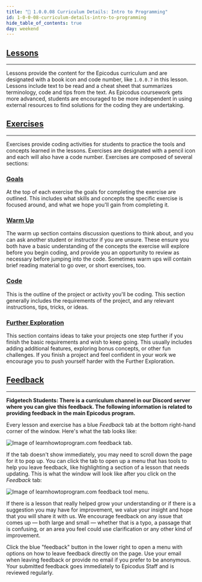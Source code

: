 ```yaml
---
title: "📓 1.0.0.08 Curriculum Details: Intro to Programming"
id: 1-0-0-08-curriculum-details-intro-to-programming
hide_table_of_contents: true
day: weekend
---
```


## [<span class="glyphicon glyphicon-book"></span> Lessons](#lessons)

---

Lessons provide the content for the Epicodus curriculum and are designated with a book icon and code number, like `1.0.0.7` in this lesson.  Lessons include text to be read and a cheat sheet that summarizes terminology, code and tips from the text. As Epicodus coursework gets more advanced, students are encouraged to be more independent in using external resources to find solutions for the coding they are undertaking.  

## [<span class="glyphicon glyphicon-pencil"></span> Exercises](#exercises)

---

Exercises provide coding activities for students to practice the tools and concepts learned in the lessons.  Exercises are designated with a pencil icon and each will also have a code number.  Exercises are composed of several sections: 

### [Goals](#goals)

At the top of each exercise the goals for completing the exercise are outlined. This includes what skills and concepts the specific exercise is focused around, and what we hope you'll gain from completing it.

### [Warm Up](#warm-up)

The warm up section contains discussion questions to think about, and you can ask another student or instructor if you are unsure. These ensure you both have a basic understanding of the concepts the exercise will explore before you begin coding, and provide you an opportunity to review as necessary before jumping into the code. Sometimes warm ups will contain brief reading material to go over, or short exercises, too.

### [Code](#code)

This is the outline of the project or activity you'll be coding. This section generally includes the requirements of the project, and any relevant instructions, tips, tricks, or ideas. 

### [Further Exploration](#further-exploration)

This section contains ideas to take your projects one step further if you finish the basic requirements and wish to keep going. This usually includes adding additional features, exploring bonus concepts, or other fun challenges.  If you finish a project and feel confident in your work we encourage you to push yourself harder with the Further Exploration.

## [Feedback](#feedback)

---

**Fidgetech Students: There is a curriculum channel in our Discord server where you can give this feedback. The following information is related to providing feedback in the main Epicodus program.**

Every lesson and exercise has a blue _Feedback_ tab at the bottom right-hand corner of the window. Here's what the tab looks like:

![Image of learnhowtoprogram.com feedback tab.](https://learnhowtoprogram.s3.us-west-2.amazonaws.com/usersnap-LHTP-feedback/LHTP-feedback-tool-button.png)

If the tab doesn't show immediately, you may need to scroll down the page for it to pop up. You can click the tab to open up a menu that has tools to help you leave feedback, like highlighting a section of a lesson that needs updating. This is what the window will look like after you click on the _Feedback_ tab:

![Image of learnhowtoprogram.com feedback tool menu.](https://learnhowtoprogram.s3.us-west-2.amazonaws.com/usersnap-LHTP-feedback/LHTP-feedback-tool-menu.png)

If there is a lesson that really helped grow your understanding or if there is a suggestion you may have for improvement, we value your insight and hope that you will share it with us. We encourage feedback on any issue that comes up — both large and small — whether that is a typo, a passage that is confusing, or an area you feel could use clarification or any other kind of improvement. 

Click the blue "feedback" button in the lower right to open a menu with options on how to leave feedback directly on the page. Use your email when leaving feedback or provide no email if you prefer to be anonymous. Your submitted feedback goes immediately to Epicodus Staff and is reviewed regularly.
